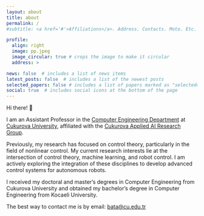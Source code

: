 ```yaml
---
layout: about
title: about
permalink: /
#subtitle: <a href='#'>Affiliations</a>. Address. Contacts. Moto. Etc.

profile:
  align: right
  image: pp.jpeg
  image_circular: true # crops the image to make it circular
  address: >

news: false  # includes a list of news items
latest_posts: false  # includes a list of the newest posts
selected_papers: false # includes a list of papers marked as "selected={true}"
social: true  # includes social icons at the bottom of the page
---
```



Hi there! 🖖

I am an Assistant Professor in the [Computer Engineering Department](https://bmb.cu.edu.tr/) at [Cukurova University](https://www.cu.edu.tr/), affiliated with the [Cukurova Applied AI Research Group](https://avesis.cu.edu.tr/researchteamsite/cukurovaai). 

Previously, my research has focused on control theory, particularly in the field of nonlinear control. My current research interests lie at the intersection of control theory, machine learning, and robot control. I am actively exploring the integration of these disciplines to develop advanced control systems for autonomous robots.

I received my doctoral and master’s degrees in Computer Engineering from Cukurova University and obtained my bachelor’s degree in Computer Engineering from Kocaeli University.

The best way to contact me is by email: [bata@cu.edu.tr](mailto:bata@cu.edu.tr)